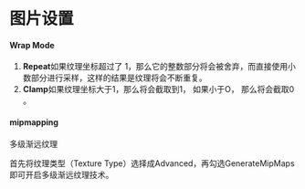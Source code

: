 # 图片设置

#### Wrap Mode

1. **Repeat**如果纹理坐标超过了 1，那么它的整数部分将会被舍弃，而直接使用小数部分进行采样，这样的结果是纹理将会不断重复。
2. **Clamp**如果纹理坐标大于1，那么将会截取到1， 如果小于O， 那么将会截取0 。

#### mipmapping

多级渐远纹理

首先将纹理类型（Texture Type）选择成Advanced，再勾选GenerateMipMaps即可开启多级渐远纹理技术。

